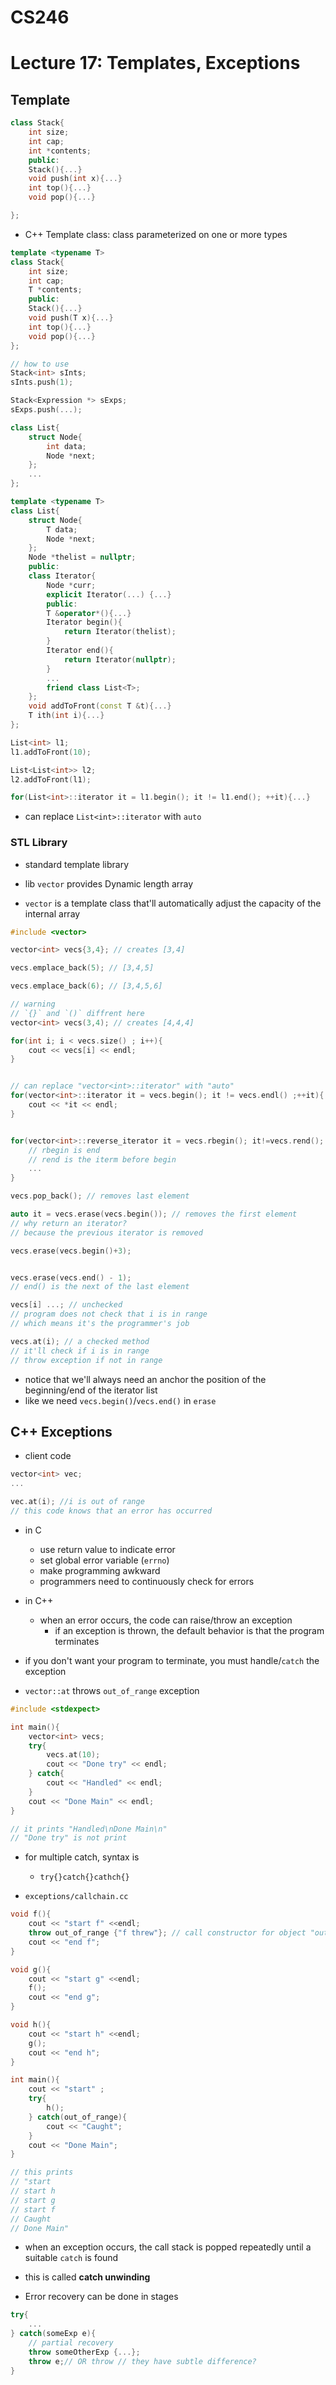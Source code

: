 # CS246
# Lecture 17: Templates, Exceptions

## Template

```cpp
class Stack{
	int size;
	int cap;
	int *contents;
	public:
	Stack(){...}
	void push(int x){...}
	int top(){...}
	void pop(){...}

};
```

- C++ Template class: class parameterized on one or more types

```cpp
template <typename T>
class Stack{
	int size;
	int cap;
	T *contents;
	public:
	Stack(){...}
	void push(T x){...}
	int top(){...}
	void pop(){...}
};

// how to use
Stack<int> sInts;
sInts.push(1);

Stack<Expression *> sExps;
sExps.push(...);
```

```cpp
class List{
	struct Node{
		int data;
		Node *next;
	};
	...
};

template <typename T>
class List{
	struct Node{
		T data;
		Node *next;
	};
	Node *thelist = nullptr;
	public:
	class Iterator{
		Node *curr;
		explicit Iterator(...) {...}
		public:
		T &operator*(){...}
		Iterator begin(){
			return Iterator(thelist);
		}
		Iterator end(){
			return Iterator(nullptr);
		}
		...
		friend class List<T>;
	};
	void addToFront(const T &t){...}
	T ith(int i){...}
};

List<int> l1;
l1.addToFront(10);

List<List<int>> l2;
l2.addToFront(l1);

for(List<int>::iterator it = l1.begin(); it != l1.end(); ++it){...}
```
- can replace `List<int>::iterator` with `auto`

### STL Library

- standard template library

- lib `vector` provides Dynamic length array

- `vector` is a template class that'll automatically adjust the capacity of the internal array

```cpp
#include <vector>

vector<int> vecs{3,4}; // creates [3,4]

vecs.emplace_back(5); // [3,4,5]

vecs.emplace_back(6); // [3,4,5,6]

// warning
// `{}` and `()` diffrent here
vector<int> vecs(3,4); // creates [4,4,4]

for(int i; i < vecs.size() ; i++){
	cout << vecs[i] << endl;
}


// can replace "vector<int>::iterator" with "auto"
for(vector<int>::iterator it = vecs.begin(); it != vecs.endl() ;++it){
	cout << *it << endl;
}


for(vector<int>::reverse_iterator it = vecs.rbegin(); it!=vecs.rend(); ++it){
	// rbegin is end
	// rend is the iterm before begin
	...
}

vecs.pop_back(); // removes last element

auto it = vecs.erase(vecs.begin()); // removes the first element
// why return an iterator?
// because the previous iterator is removed

vecs.erase(vecs.begin()+3);


vecs.erase(vecs.end() - 1);
// end() is the next of the last element

vecs[i] ...; // unchecked
// program does not check that i is in range
// which means it's the programmer's job

vecs.at(i); // a checked method
// it'll check if i is in range
// throw exception if not in range
```

- notice that we'll always need an anchor the position of the beginning/end of the iterator list
- like we need `vecs.begin()`/`vecs.end()` in `erase`

## C++ Exceptions

- client code
```cpp
vector<int> vec;
...

vec.at(i); //i is out of range
// this code knows that an error has occurred
```

 - in C
 	- use return value to indicate error
	- set global error variable (`errno`)
	- make programming awkward
	- programmers need to continuously check for errors

- in C++
	- when an error occurs, the code can raise/throw an exception
		- if an exception is thrown, the default behavior is that the program terminates

- if you don't want your program to terminate, you must handle/`catch` the exception

- `vector::at` throws `out_of_range` exception

```cpp
#include <stdexpect>

int main(){
	vector<int> vecs;
	try{
		vecs.at(10);
		cout << "Done try" << endl;
	} catch{
		cout << "Handled" << endl;
	}
	cout << "Done Main" << endl;
}

// it prints "Handled\nDone Main\n"
// "Done try" is not print
```
- for multiple catch, syntax is 
	- `try{}catch{}cathch{}`


- `exceptions/callchain.cc`

```cpp
void f(){
	cout << "start f" <<endl;
	throw out_of_range {"f threw"}; // call constructor for object "out_of_range"
	cout << "end f";
}

void g(){
	cout << "start g" <<endl;
	f();
	cout << "end g";
}

void h(){
	cout << "start h" <<endl;
	g();
	cout << "end h";
}

int main(){
	cout << "start" ;
	try{
		h();
	} catch(out_of_range){
		cout << "Caught";
	}
	cout << "Done Main";
}

// this prints 
// "start
// start h
// start g
// start f
// Caught
// Done Main"

```

- when an exception occurs, the call stack is popped repeatedly until a suitable `catch` is found

- this is called **catch unwinding**

- Error recovery can be done in stages

```cpp
try{
	...
} catch(someExp e){
	// partial recovery
	throw someOtherExp {...};
	throw e;// OR throw // they have subtle difference?
}
```



